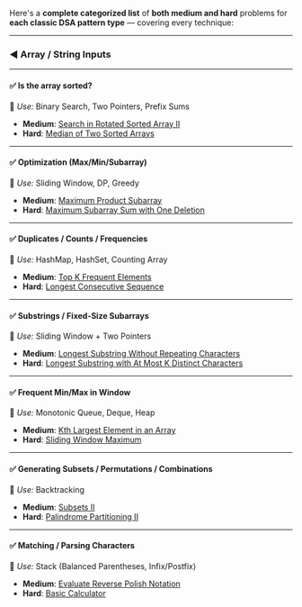 Here's a **complete categorized list** of **both medium and hard** problems for **each classic DSA pattern type** — covering every technique:

---

### ◄ **Array / String Inputs**

---

#### ✅ **Is the array sorted?**

🔹 *Use:* Binary Search, Two Pointers, Prefix Sums

* **Medium**: [Search in Rotated Sorted Array II](https://leetcode.com/problems/search-in-rotated-sorted-array-ii/)
* **Hard**: [Median of Two Sorted Arrays](https://leetcode.com/problems/median-of-two-sorted-arrays/)

---

#### ✅ **Optimization (Max/Min/Subarray)**

🔹 *Use:* Sliding Window, DP, Greedy

* **Medium**: [Maximum Product Subarray](https://leetcode.com/problems/maximum-product-subarray/)
* **Hard**: [Maximum Subarray Sum with One Deletion](https://leetcode.com/problems/maximum-subarray-sum-with-one-deletion/)

---

#### ✅ **Duplicates / Counts / Frequencies**

🔹 *Use:* HashMap, HashSet, Counting Array

* **Medium**: [Top K Frequent Elements](https://leetcode.com/problems/top-k-frequent-elements/)
* **Hard**: [Longest Consecutive Sequence](https://leetcode.com/problems/longest-consecutive-sequence/)

---

#### ✅ **Substrings / Fixed-Size Subarrays**

🔹 *Use:* Sliding Window + Two Pointers

* **Medium**: [Longest Substring Without Repeating Characters](https://leetcode.com/problems/longest-substring-without-repeating-characters/)
* **Hard**: [Longest Substring with At Most K Distinct Characters](https://leetcode.com/problems/longest-substring-with-at-most-k-distinct-characters/)

---

#### ✅ **Frequent Min/Max in Window**

🔹 *Use:* Monotonic Queue, Deque, Heap

* **Medium**: [Kth Largest Element in an Array](https://leetcode.com/problems/kth-largest-element-in-an-array/)
* **Hard**: [Sliding Window Maximum](https://leetcode.com/problems/sliding-window-maximum/)

---

#### ✅ **Generating Subsets / Permutations / Combinations**

🔹 *Use:* Backtracking

* **Medium**: [Subsets II](https://leetcode.com/problems/subsets-ii/)
* **Hard**: [Palindrome Partitioning II](https://leetcode.com/problems/palindrome-partitioning-ii/)

---

#### ✅ **Matching / Parsing Characters**

🔹 *Use:* Stack (Balanced Parentheses, Infix/Postfix)

* **Medium**: [Evaluate Reverse Polish Notation](https://leetcode.com/problems/evaluate-reverse-polish-notation/)
* **Hard**: [Basic Calculator](https://leetcode.com/problems/basic-calculator/)
